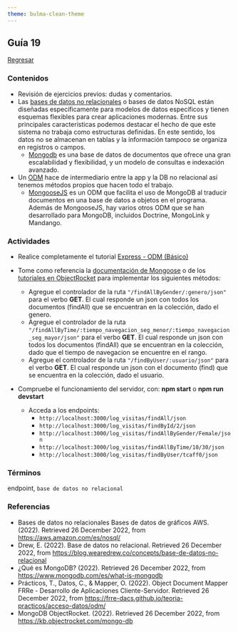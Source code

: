 ```yaml
---
theme: bulma-clean-theme
---
```


## Guía 19

[Regresar](/DAWM/)

### Contenidos

* Revisión de ejercicios previos: dudas y comentarios.
* Las [bases de datos no relacionales](https://aws.amazon.com/es/nosql/) o bases de datos NoSQL están diseñadas específicamente para modelos de datos específicos y tienen esquemas flexibles para crear aplicaciones modernas. Entre sus principales características podemos destacar el hecho de que este sistema no trabaja como estructuras definidas. En este sentido, los datos no se almacenan en tablas y la información tampoco se organiza en registros o campos. 
  + [Mongodb](https://www.mongodb.com/es/what-is-mongodb) es una base de datos de documentos que ofrece una gran escalabilidad y flexibilidad, y un modelo de consultas e indexación avanzado.
* Un [ODM](https://frre-dacs.github.io/teoria-practicos/acceso-datos/odm/) hace de intermediario entre la app y la DB no relacional así tenemos métodos propios que hacen todo el trabajo.
  + [MongooseJS](https://mongoosejs.com/) es un ODM que facilita el uso de MongoDB al traducir documentos en una base de datos a objetos en el programa. Además de MongooseJS, hay varios otros ODM que se han desarrollado para MongoDB, incluidos Doctrine, MongoLink y Mandango.



### Actividades

* Realice completamente el tutorial [Express - ODM (Básico)](https://dawfiec.github.io/DAWM/tutoriales/express_odmbasico.html)
* Tome como referencia la [documentación de Mongoose](https://mongoosejs.com/docs/index.html) o de los [tutoriales en ObjectRocket](https://kb.objectrocket.com/mongo-db) para implementar los siguientes métodos:
  + Agregue el controlador de la ruta `"/findAllByGender/:genero/json"` para el verbo **GET**. El cual responde un json con todos los documentos (findAll) que se encuentran en la colección, dado el genero.
  + Agregue el controlador de la ruta `"/findAllByTime/:tiempo_navegacion_seg_menor/:tiempo_navegacion_seg_mayor/json"` para el verbo **GET**. El cual responde un json con todos los documentos (findAll) que se encuentran en la colección, dado que el tiempo de navegacion se encuentre en el rango.
  + Agregue el controlador de la ruta `"/findByUser/:usuario/json"` para el verbo **GET**. El cual responde un json con el documento (find) que se encuentra en la colección, dado el usuario.

* Compruebe el funcionamiento del servidor, con: **npm start** o **npm run devstart**
  + Acceda a los endpoints:
    - `http://localhost:3000/log_visitas/findAll/json`
    - `http://localhost:3000/log_visitas/findById/2/json`
    - `http://localhost:3000/log_visitas/findAllByGender/Female/json`
    - `http://localhost:3000/log_visitas/findAllByTime/10/30/json`
    - `http://localhost:3000/log_visitas/findByUser/tcaff0/json`


### Términos

endpoint, `base de datos no relacional`

### Referencias

* Bases de datos no relacionales Bases de datos de gráficos AWS. (2022). Retrieved 26 December 2022, from https://aws.amazon.com/es/nosql/
* Drew, E. (2022). Base de datos no relacional. Retrieved 26 December 2022, from https://blog.wearedrew.co/concepts/base-de-datos-no-relacional
* ¿Qué es MongoDB? (2022). Retrieved 26 December 2022, from https://www.mongodb.com/es/what-is-mongodb
* Prácticos, T., Datos, C., & Mapper, O. (2022). Object Document Mapper FRRe - Desarrollo de Aplicaciones Cliente-Servidor. Retrieved 26 December 2022, from https://frre-dacs.github.io/teoria-practicos/acceso-datos/odm/
* MongoDB ObjectRocket. (2022). Retrieved 26 December 2022, from https://kb.objectrocket.com/mongo-db